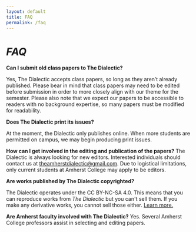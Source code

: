 ```yaml
---
layout: default
title: FAQ 
permalink: /faq
---
```


# _FAQ_

**Can I submit old class papers to The Dialectic?**

Yes, The Dialectic accepts class papers, so long as they aren’t already published. Please bear in mind that class papers may need to be edited before submission in order to more closely align with our theme for the semester. Please also note that we expect our papers to be accessible to readers with no background expertise, so many papers must be modified for readability.  

**Does The Dialectic print its issues?**

At the moment, the Dialectic only publishes online. When more students are permitted on campus, we may begin producing print issues. 

**How can I get involved in the editing and publication of the papers?**
The Dialectic is always looking for new editors. Interested individuals should contact us at theamherstdialectic@gmail.com. Due to logistical limitations, only current students at Amherst College may apply to be editors. 

**Are works published by The Dialectic copyrighted?**

The Dialectic operates under the CC BY-NC-SA 4.0. This means that you can reproduce works from _The Dialectic_ but you can't sell them. If you make any derivative works, you cannot sell those either. [Learn more.](https://creativecommons.org/licenses/by-nc-sa/4.0/) 

**Are Amherst faculty involved with The Dialectic?**
Yes. Several Amherst College professors assist in selecting and editing papers.

